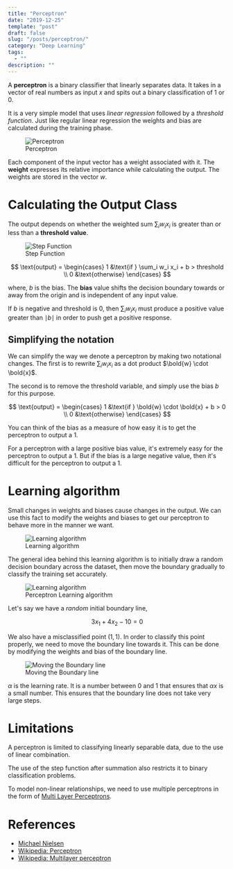 ```yaml
---
title: "Perceptron"
date: "2019-12-25"
template: "post"
draft: false
slug: "/posts/perceptron/"
category: "Deep Learning"
tags:
  - ""
description: ""
---
```


A **perceptron** is a binary classifier that linearly separates data. It takes in a vector of real numbers as input $x$ and spits out a binary classification of $1$ or $0$.

It is a very simple model that uses *linear regression* followed by a *threshold function*. Just like regular linear regression the weights and bias are calculated during the training phase.

<figure style="width: 580px">
	<img src="/media/deep learning/perceptron.png" alt="Perceptron">
	<figcaption>Perceptron</figcaption>
</figure>

Each component of the input vector has a weight associated with it. The **weight** expresses its relative importance while calculating the output. The weights are stored in the vector $w$.

# Calculating the Output Class

The output depends on whether the weighted sum $\sum_i w_i  x_i$ is greater than or less than a **threshold value**.

<figure style="width: 450px">
	<img src="/media/deep learning/step-function.jpeg" alt="Step Function">
	<figcaption>Step Function</figcaption>
</figure>

$$
\text{output} =
\begin{cases}
   1 &\text{if } \sum_i w_i x_i + b > threshold \\
   0 &\text{otherwise}
\end{cases}
$$

where, $b$ is the bias. The **bias** value shifts the decision boundary towards or away from the origin and is independent of any input value.

If $b$ is negative and threshold is $0$, then $\sum_i w_i  x_i$ must produce a positive value greater than $\mid b \mid$ in order to push get a positive response.

## Simplifying the notation

We can simplify the way we denote a perceptron by making two notational changes. The first is to rewrite $\sum_i w_i  x_i$ as a dot product $\bold{w} \cdot \bold{x}$.

The second is to remove the threshold variable, and simply use the bias $b$ for this purpose.

$$
\text{output} =
\begin{cases}
   1 &\text{if } \bold{w} \cdot \bold{x} + b > 0 \\
   0 &\text{otherwise}
\end{cases}
$$

You can think of the bias as a measure of how easy it is to get the perceptron to output a 1.

For a perceptron with a large positive bias value, it's extremely easy for the perceptron to output a 1. But if the bias is a large negative value, then it's difficult for the perceptron to output a 1.

# Learning algorithm

Small changes in weights and biases cause changes in the output. We can use this fact to modify the weights and biases to get our perceptron to behave more in the manner we want.

<figure style="width: 500px">
	<img src="/media/deep learning/learning-algorithm.gif" alt="Learning algorithm">
	<figcaption>Learning algorithm</figcaption>
</figure>

The general idea behind this learning algorithm is to initially draw a random decision boundary across the dataset, then move the boundary gradually to classify the training set accurately.

<figure style="width: 620px">
	<img src="/media/deep learning/perceptron-learning-algorithm.png" alt="Learning algorithm">
	<figcaption>Perceptron Learning algorithm</figcaption>
</figure>

Let's say we have a *random* initial boundary line,

$$
3 x_1 + 4 x_2 - 10 = 0
$$

We also have a misclassified point $(1, 1)$. In order to classify this point properly, we need to move the boundary line towards it. This can be done by modifying the weights and bias of the boundary line.

<figure style="width: 620px">
	<img src="/media/deep learning/perceptron-moving-the-line.png" alt="Moving the Boundary line">
	<figcaption>Moving the Boundary line</figcaption>
</figure>

$\alpha$ is the learning rate. It is a number between $0$ and $1$ that ensures that $\alpha x$ is a small number. This ensures that the boundary line does not take very large steps.

# Limitations

A perceptron is limited to classifying linearly separable data, due to the use of linear combination.

The use of the step function after summation also restricts it to binary classification problems.

To model non-linear relationships, we need to use multiple perceptrons in the form of [Multi Layer Perceptrons](https://en.wikipedia.org/wiki/Multilayer_perceptron).

# References

- [Michael Nielsen](http://neuralnetworksanddeeplearning.com/chap1.html)
- [Wikipedia: Perceptron](https://en.wikipedia.org/wiki/Perceptron)
- [Wikipedia: Multilayer perceptron](https://en.wikipedia.org/wiki/Multilayer_perceptron)
